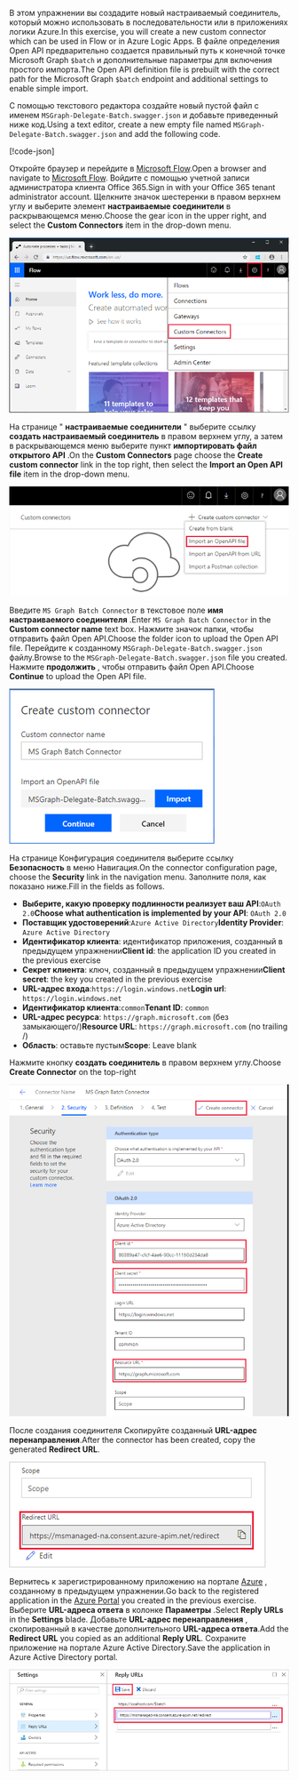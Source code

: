 <!-- markdownlint-disable MD002 MD041 -->

<span data-ttu-id="6bc9a-101">В этом упражнении вы создадите новый настраиваемый соединитель, который можно использовать в последовательности или в приложениях логики Azure.</span><span class="sxs-lookup"><span data-stu-id="6bc9a-101">In this exercise, you will create a new custom connector which can be used in Flow or in Azure Logic Apps.</span></span> <span data-ttu-id="6bc9a-102">В файле определения Open API предварительно создается правильный путь к конечной точке Microsoft Graph `$batch` и дополнительные параметры для включения простого импорта.</span><span class="sxs-lookup"><span data-stu-id="6bc9a-102">The Open API definition file is prebuilt with the correct path for the Microsoft Graph `$batch` endpoint and additional settings to enable simple import.</span></span>

<span data-ttu-id="6bc9a-103">С помощью текстового редактора создайте новый пустой файл с именем `MSGraph-Delegate-Batch.swagger.json` и добавьте приведенный ниже код.</span><span class="sxs-lookup"><span data-stu-id="6bc9a-103">Using a text editor, create a new empty file named `MSGraph-Delegate-Batch.swagger.json` and add the following code.</span></span>

[!code-json[](../LabFiles/MSGraph-Delegate-Batch.swagger.json)]

<span data-ttu-id="6bc9a-104">Откройте браузер и перейдите в [Microsoft Flow](https://flow.microsoft.com).</span><span class="sxs-lookup"><span data-stu-id="6bc9a-104">Open a browser and navigate to [Microsoft Flow](https://flow.microsoft.com).</span></span> <span data-ttu-id="6bc9a-105">Войдите с помощью учетной записи администратора клиента Office 365.</span><span class="sxs-lookup"><span data-stu-id="6bc9a-105">Sign in with your Office 365 tenant administrator account.</span></span> <span data-ttu-id="6bc9a-106">Щелкните значок шестеренки в правом верхнем углу и выберите элемент **настраиваемые соединители** в раскрывающемся меню.</span><span class="sxs-lookup"><span data-stu-id="6bc9a-106">Choose the gear icon in the upper right, and select the **Custom Connectors** item in the drop-down menu.</span></span>

![Снимок экрана с раскрывающимся меню в Microsoft Flow](./images/flow-conn1.png)

<span data-ttu-id="6bc9a-108">На странице " **настраиваемые соединители** " выберите ссылку **создать настраиваемый соединитель** в правом верхнем углу, а затем в раскрывающемся меню выберите пункт **импортировать файл открытого API** .</span><span class="sxs-lookup"><span data-stu-id="6bc9a-108">On the **Custom Connectors** page choose the **Create custom connector** link in the top right, then select the **Import an Open API file** item in the drop-down menu.</span></span>

 ![Снимок экрана с раскрывающимся меню "создать настраиваемый соединитель" в Microsoft Flow](./images/flow-conn2.png)

<span data-ttu-id="6bc9a-110">Введите `MS Graph Batch Connector` в текстовое поле **имя настраиваемого соединителя** .</span><span class="sxs-lookup"><span data-stu-id="6bc9a-110">Enter `MS Graph Batch Connector` in the **Custom connector name** text box.</span></span> <span data-ttu-id="6bc9a-111">Нажмите значок папки, чтобы отправить файл Open API.</span><span class="sxs-lookup"><span data-stu-id="6bc9a-111">Choose the folder icon to upload the Open API file.</span></span> <span data-ttu-id="6bc9a-112">Перейдите к созданному `MSGraph-Delegate-Batch.swagger.json` файлу.</span><span class="sxs-lookup"><span data-stu-id="6bc9a-112">Browse to the `MSGraph-Delegate-Batch.swagger.json` file you created.</span></span> <span data-ttu-id="6bc9a-113">Нажмите **продолжить** , чтобы отправить файл Open API.</span><span class="sxs-lookup"><span data-stu-id="6bc9a-113">Choose **Continue** to upload the Open API file.</span></span>

 ![Снимок экрана диалогового окна "Создание настраиваемого соединителя"](./images/flow-conn3.png)

<span data-ttu-id="6bc9a-115">На странице Конфигурация соединителя выберите ссылку **Безопасность** в меню Навигация.</span><span class="sxs-lookup"><span data-stu-id="6bc9a-115">On the connector configuration page, choose the **Security** link in the navigation menu.</span></span> <span data-ttu-id="6bc9a-116">Заполните поля, как показано ниже.</span><span class="sxs-lookup"><span data-stu-id="6bc9a-116">Fill in the fields as follows.</span></span>

- <span data-ttu-id="6bc9a-117">**Выберите, какую проверку подлинности реализует ваш API**:`OAuth 2.0`</span><span class="sxs-lookup"><span data-stu-id="6bc9a-117">**Choose what authentication is implemented by your API**: `OAuth 2.0`</span></span>
- <span data-ttu-id="6bc9a-118">**Поставщик удостоверений**:`Azure Active Directory`</span><span class="sxs-lookup"><span data-stu-id="6bc9a-118">**Identity Provider**: `Azure Active Directory`</span></span>
- <span data-ttu-id="6bc9a-119">**Идентификатор клиента**: идентификатор приложения, созданный в предыдущем упражнении</span><span class="sxs-lookup"><span data-stu-id="6bc9a-119">**Client id**: the application ID you created in the previous exercise</span></span>
- <span data-ttu-id="6bc9a-120">**Секрет клиента**: ключ, созданный в предыдущем упражнении</span><span class="sxs-lookup"><span data-stu-id="6bc9a-120">**Client secret**: the key you created in the previous exercise</span></span>
- <span data-ttu-id="6bc9a-121">**URL-адрес входа**:`https://login.windows.net`</span><span class="sxs-lookup"><span data-stu-id="6bc9a-121">**Login url**: `https://login.windows.net`</span></span>
- <span data-ttu-id="6bc9a-122">**Идентификатор клиента**:`common`</span><span class="sxs-lookup"><span data-stu-id="6bc9a-122">**Tenant ID**: `common`</span></span>
- <span data-ttu-id="6bc9a-123">**URL-адрес ресурса**: `https://graph.microsoft.com` (без замыкающего/)</span><span class="sxs-lookup"><span data-stu-id="6bc9a-123">**Resource URL**: `https://graph.microsoft.com` (no trailing /)</span></span>
- <span data-ttu-id="6bc9a-124">**Область**: оставьте пустым</span><span class="sxs-lookup"><span data-stu-id="6bc9a-124">**Scope**: Leave blank</span></span>

<span data-ttu-id="6bc9a-125">Нажмите кнопку **создать соединитель** в правом верхнем углу.</span><span class="sxs-lookup"><span data-stu-id="6bc9a-125">Choose **Create Connector** on the top-right</span></span>

![Снимок экрана вкладки "безопасность" в конфигурации соединителя](./images/flow-conn4.png)

<span data-ttu-id="6bc9a-127">После создания соединителя Скопируйте созданный **URL-адрес перенаправления**.</span><span class="sxs-lookup"><span data-stu-id="6bc9a-127">After the connector has been created, copy the generated **Redirect URL**.</span></span>

![Снимок экрана с созданным URL-АДРЕСом перенаправления](./images/flow-conn5.png)

<span data-ttu-id="6bc9a-129">Вернитесь к зарегистрированному приложению на портале [Azure](https://aad.portal.azure.com) , созданному в предыдущем упражнении.</span><span class="sxs-lookup"><span data-stu-id="6bc9a-129">Go back to the registered application in the [Azure Portal](https://aad.portal.azure.com) you created in the previous exercise.</span></span> <span data-ttu-id="6bc9a-130">Выберите **URL-адреса ответа** в колонке **Параметры** .</span><span class="sxs-lookup"><span data-stu-id="6bc9a-130">Select **Reply URLs** in the **Settings** blade.</span></span> <span data-ttu-id="6bc9a-131">Добавьте **URL-адрес перенаправления** , скопированный в качестве дополнительного **URL-адреса ответа**.</span><span class="sxs-lookup"><span data-stu-id="6bc9a-131">Add the **Redirect URL** you copied as an additional **Reply URL**.</span></span> <span data-ttu-id="6bc9a-132">Сохраните приложение на портале Azure Active Directory.</span><span class="sxs-lookup"><span data-stu-id="6bc9a-132">Save the application in Azure Active Directory portal.</span></span>

![Снимок колонки "URL-адреса ответа" на портале Azure](./images/flow-conn6.png)